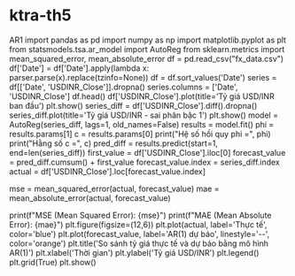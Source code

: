 # ktra-th5
AR1
import pandas as pd
import numpy as np
import matplotlib.pyplot as plt
from statsmodels.tsa.ar_model import AutoReg
from sklearn.metrics import mean_squared_error, mean_absolute_error
df = pd.read_csv("fx_data.csv")
df['Date'] = df['Date'].apply(lambda x: parser.parse(x).replace(tzinfo=None))
df = df.sort_values('Date')
series = df[['Date', 'USDINR_Close']].dropna()
series.columns = ['Date', 'USDINR_Close']
df.head()
df['USDINR_Close'].plot(title='Tỷ giá USD/INR ban đầu')
plt.show()
series_diff = df['USDINR_Close'].diff().dropna()
series_diff.plot(title='Tỷ giá USD/INR - sai phân bậc 1')
plt.show()
model = AutoReg(series_diff, lags=1, old_names=False)
results = model.fit()
phi = results.params[1]
c = results.params[0]
print("Hệ số hồi quy phi =", phi)
print("Hằng số c =", c)
pred_diff = results.predict(start=1, end=len(series_diff))
first_value = df['USDINR_Close'].iloc[0]
forecast_value = pred_diff.cumsum() + first_value
forecast_value.index = series_diff.index
actual = df['USDINR_Close'].loc[forecast_value.index]

mse = mean_squared_error(actual, forecast_value)
mae = mean_absolute_error(actual, forecast_value)

print(f"MSE (Mean Squared Error): {mse}")
print(f"MAE (Mean Absolute Error): {mae}")
plt.figure(figsize=(12,6))
plt.plot(actual, label='Thực tế', color='blue')
plt.plot(forecast_value, label='AR(1) dự báo', linestyle='--', color='orange')
plt.title('So sánh tỷ giá thực tế và dự báo bằng mô hình AR(1)')
plt.xlabel('Thời gian')
plt.ylabel('Tỷ giá USD/INR')
plt.legend()
plt.grid(True)
plt.show()
